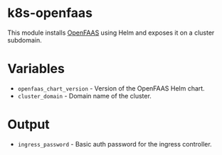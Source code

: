 # k8s-openfaas

This module installs [OpenFAAS](https://openfaas.com/) using Helm and exposes it on a cluster subdomain.

# Variables

- `openfaas_chart_version` - Version of the OpenFAAS Helm chart.
- `cluster_domain` - Domain name of the cluster.

# Output

- `ingress_password` - Basic auth password for the ingress controller.
